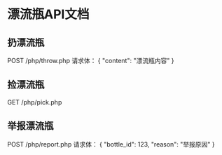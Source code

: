 # 漂流瓶API文档

## 扔漂流瓶
POST /php/throw.php
请求体：
{
    "content": "漂流瓶内容"
}

## 捡漂流瓶
GET /php/pick.php

## 举报漂流瓶
POST /php/report.php
请求体：
{
    "bottle_id": 123,
    "reason": "举报原因"
} 